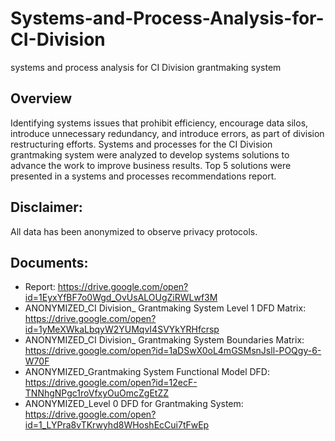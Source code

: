 # Systems-and-Process-Analysis-for-CI-Division
systems and process analysis for CI Division grantmaking system

## Overview
Identifying systems issues that prohibit efficiency, encourage data silos, introduce unnecessary redundancy, and introduce errors, as part of division restructuring efforts. Systems and processes for the CI Division grantmaking system were analyzed to develop systems solutions to advance the work to improve business results. Top 5 solutions were presented in a systems and processes recommendations report.

## Disclaimer:
All data has been anonymized to observe privacy protocols.

## Documents:

- Report: https://drive.google.com/open?id=1EyxYfBF7o0Wgd_OvUsALOUgZiRWLwf3M
- ANONYMIZED_CI Division_ Grantmaking System Level 1 DFD Matrix: https://drive.google.com/open?id=1yMeXWkaLbqyW2YUMqvI4SVYkYRHfcrsp
- ANONYMIZED_CI Division_ Grantmaking System Boundaries Matrix: https://drive.google.com/open?id=1aDSwX0oL4mGSMsnJsll-POQgy-6-W70F
- ANONYMIZED_Grantmaking System Functional Model DFD: https://drive.google.com/open?id=12ecF-TNNhgNPgc1roVfxyOuOmcZgEtZZ
- ANONYMIZED_Level 0 DFD for Grantmaking System: https://drive.google.com/open?id=1_LYPra8vTKrwyhd8WHoshEcCui7tFwEp
